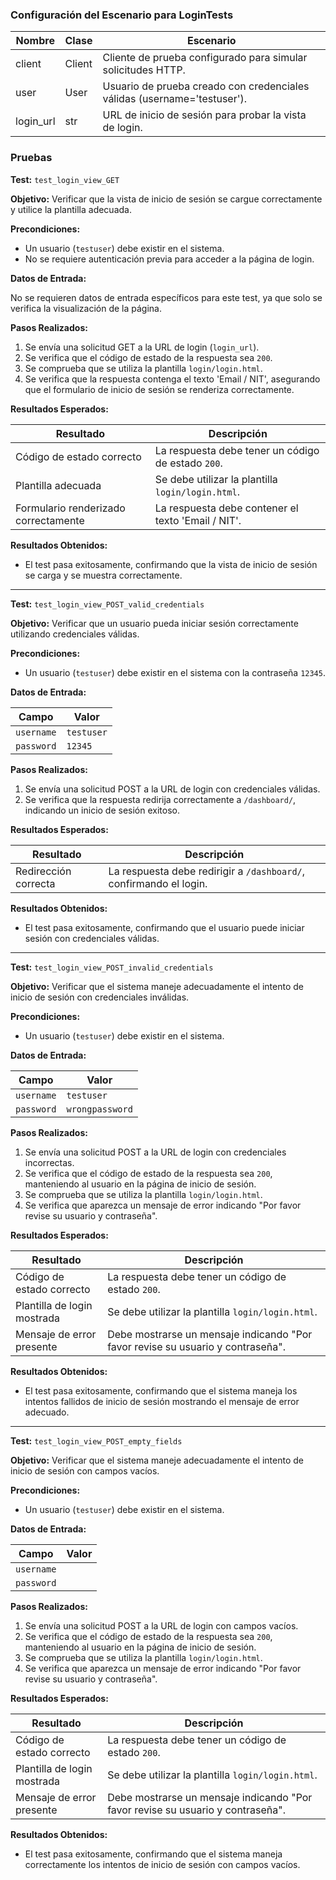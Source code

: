 ### Configuración del Escenario para LoginTests

| **Nombre**   | **Clase** | **Escenario**                                                                 |
|--------------|-----------|-------------------------------------------------------------------------------|
| client     | Client | Cliente de prueba configurado para simular solicitudes HTTP.                  |
| user       | User   | Usuario de prueba creado con credenciales válidas (username='testuser').    |
| login_url | str    | URL de inicio de sesión para probar la vista de login.                        |

### Pruebas

**Test:** `test_login_view_GET`

**Objetivo:** Verificar que la vista de inicio de sesión se cargue correctamente y utilice la plantilla adecuada.

**Precondiciones:**

- Un usuario (`testuser`) debe existir en el sistema.
- No se requiere autenticación previa para acceder a la página de login.

**Datos de Entrada:**

No se requieren datos de entrada específicos para este test, ya que solo se verifica la visualización de la página.

**Pasos Realizados:**

1. Se envía una solicitud GET a la URL de login (`login_url`).
2. Se verifica que el código de estado de la respuesta sea `200`.
3. Se comprueba que se utiliza la plantilla `login/login.html`.
4. Se verifica que la respuesta contenga el texto 'Email / NIT', asegurando que el formulario de inicio de sesión se renderiza correctamente.

**Resultados Esperados:**

| **Resultado**                        | **Descripción**                                                     |
|--------------------------------------|---------------------------------------------------------------------|
| Código de estado correcto            | La respuesta debe tener un código de estado `200`.                  |
| Plantilla adecuada                   | Se debe utilizar la plantilla `login/login.html`.                   |
| Formulario renderizado correctamente | La respuesta debe contener el texto 'Email / NIT'.                  |

**Resultados Obtenidos:**

- El test pasa exitosamente, confirmando que la vista de inicio de sesión se carga y se muestra correctamente.

---

**Test:** `test_login_view_POST_valid_credentials`

**Objetivo:** Verificar que un usuario pueda iniciar sesión correctamente utilizando credenciales válidas.

**Precondiciones:**

- Un usuario (`testuser`) debe existir en el sistema con la contraseña `12345`.

**Datos de Entrada:**

| **Campo**    | **Valor**      |
|--------------|----------------|
| `username`   | `testuser`     |
| `password`   | `12345`        |

**Pasos Realizados:**

1. Se envía una solicitud POST a la URL de login con credenciales válidas.
2. Se verifica que la respuesta redirija correctamente a `/dashboard/`, indicando un inicio de sesión exitoso.

**Resultados Esperados:**

| **Resultado**                         | **Descripción**                                                        |
|---------------------------------------|------------------------------------------------------------------------|
| Redirección correcta                  | La respuesta debe redirigir a `/dashboard/`, confirmando el login.     |

**Resultados Obtenidos:**

- El test pasa exitosamente, confirmando que el usuario puede iniciar sesión con credenciales válidas.

---

**Test:** `test_login_view_POST_invalid_credentials`

**Objetivo:** Verificar que el sistema maneje adecuadamente el intento de inicio de sesión con credenciales inválidas.

**Precondiciones:**

- Un usuario (`testuser`) debe existir en el sistema.

**Datos de Entrada:**

| **Campo**    | **Valor**          |
|--------------|--------------------|
| `username`   | `testuser`         |
| `password`   | `wrongpassword`    |

**Pasos Realizados:**

1. Se envía una solicitud POST a la URL de login con credenciales incorrectas.
2. Se verifica que el código de estado de la respuesta sea `200`, manteniendo al usuario en la página de inicio de sesión.
3. Se comprueba que se utiliza la plantilla `login/login.html`.
4. Se verifica que aparezca un mensaje de error indicando "Por favor revise su usuario y contraseña".

**Resultados Esperados:**

| **Resultado**                   | **Descripción**                                                              |
|---------------------------------|------------------------------------------------------------------------------|
| Código de estado correcto       | La respuesta debe tener un código de estado `200`.                          |
| Plantilla de login mostrada     | Se debe utilizar la plantilla `login/login.html`.                           |
| Mensaje de error presente       | Debe mostrarse un mensaje indicando "Por favor revise su usuario y contraseña". |

**Resultados Obtenidos:**

- El test pasa exitosamente, confirmando que el sistema maneja los intentos fallidos de inicio de sesión mostrando el mensaje de error adecuado.

---

**Test:** `test_login_view_POST_empty_fields`

**Objetivo:** Verificar que el sistema maneje adecuadamente el intento de inicio de sesión con campos vacíos.

**Precondiciones:**

- Un usuario (`testuser`) debe existir en el sistema.

**Datos de Entrada:**

| **Campo**    | **Valor** |
|--------------|-----------|
| `username`   | ` `       |
| `password`   | ` `       |

**Pasos Realizados:**

1. Se envía una solicitud POST a la URL de login con campos vacíos.
2. Se verifica que el código de estado de la respuesta sea `200`, manteniendo al usuario en la página de inicio de sesión.
3. Se comprueba que se utiliza la plantilla `login/login.html`.
4. Se verifica que aparezca un mensaje de error indicando "Por favor revise su usuario y contraseña".

**Resultados Esperados:**

| **Resultado**                   | **Descripción**                                                              |
|---------------------------------|------------------------------------------------------------------------------|
| Código de estado correcto       | La respuesta debe tener un código de estado `200`.                          |
| Plantilla de login mostrada     | Se debe utilizar la plantilla `login/login.html`.                           |
| Mensaje de error presente       | Debe mostrarse un mensaje indicando "Por favor revise su usuario y contraseña". |

**Resultados Obtenidos:**

- El test pasa exitosamente, confirmando que el sistema maneja correctamente los intentos de inicio de sesión con campos vacíos.